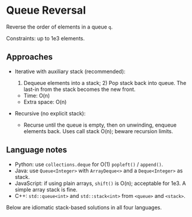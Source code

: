 # Queue Reversal

Reverse the order of elements in a queue `q`.

Constraints: up to 1e3 elements.

## Approaches

- Iterative with auxiliary stack (recommended):
  1) Dequeue elements into a stack; 2) Pop stack back into queue. The last-in from the stack becomes the new front.
  - Time: O(n)
  - Extra space: O(n)

- Recursive (no explicit stack):
  - Recurse until the queue is empty, then on unwinding, enqueue elements back. Uses call stack O(n); beware recursion limits.

## Language notes

- Python: use `collections.deque` for O(1) `popleft()` / `append()`.
- Java: use `Queue<Integer>` with `ArrayDeque<>` and a `Deque<Integer>` as stack.
- JavaScript: if using plain arrays, `shift()` is O(n); acceptable for 1e3. A simple array stack is fine.
- C++: `std::queue<int>` and `std::stack<int>` from `<queue>` and `<stack>`.

Below are idiomatic stack-based solutions in all four languages.
